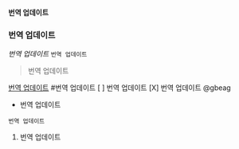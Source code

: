 **번역 업데이트**
### 번역 업데이트
_번역 업데이트_
`번역 업데이트`
> 번역 업데이트

[번역 업데이트](https://google.com)
#번역 업데이트
[ ] 번역 업데이트
[X] 번역 업데이트
@gbeag 
- 번역 업데이트
```
번역 업데이트
```
1. 번역 업데이트
